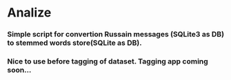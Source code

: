 # Analize

### Simple script for convertion Russain messages (SQLite3 as DB) to stemmed words store(SQLite as DB).

### Nice to use before tagging of dataset. Tagging app coming soon...

